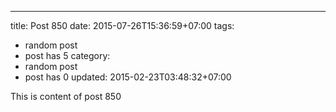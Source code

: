 ---
title: Post 850
date: 2015-07-26T15:36:59+07:00
tags:
  - random post
  - post has 5
category:
  - random post
  - post has 0
updated: 2015-02-23T03:48:32+07:00

This is content of post 850